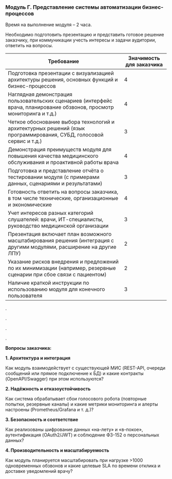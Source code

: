 ### Модуль Г. Представление системы автоматизации бизнес-процессов

Время на выполнение модуля – 2 часа.

Необходимо подготовить презентацию и представить готовое решение заказчику, при коммуникации учесть интересы и задачи аудитории, ответить на вопросы.

| **Требование** | **Значимость для заказчика** |
| --- | --- |
| Подготовка презентации с визуализацией архитектуры решения, основных функций и бизнес-процессов | 4   |
| Наглядная демонстрация пользовательских сценариев (интерфейс врача, планирование обзвонов, просмотр мониторинга и т.д.) | 4   |
| Четкое обоснование выбора технологий и архитектурных решений (язык программирования, СУБД, голосовой сервис и т.д.) | 3   |
| Демонстрация преимуществ модуля для повышения качества медицинского обслуживания и проактивной работы врача | 4   |
| Подготовка и представление отчёта о тестировании модуля (с примерами данных, сценариями и результатами) | 3   |
| Готовность ответить на вопросы заказчика, в том числе технические, организационные и экономические | 4   |
| Учет интересов разных категорий слушателей: врачи, ИТ-специалисты, руководство медицинской организации | 3   |
| Презентация включает план возможного масштабирования решения (интеграция с другими модулями, расширение на другие ЛПУ) | 2   |
| Указание рисков внедрения и предложений по их минимизации (например, резервные сценарии при сбое связи с пациентом) | 2   |
| Наличие краткой инструкции по использованию модуля для конечного пользователя | 3   |

.

.

.

.

**Вопросы заказчика:**

**1\. Архитектура и интеграция**

Как модуль взаимодействует с существующей МИС (REST-API, очереди сообщений или прямое подключение к БД) и какие контракты (OpenAPI/Swagger) при этом используются?

**2\. Надёжность и отказоустойчивость**

Как система обрабатывает сбои голосового робота (повторные попытки, резервные каналы) и какие метрики мониторинга и алерты настроены (Prometheus/Grafana и т. д.)?

**3\. Безопасность и соответствие**

Как реализованы шифрование данных «на-лету» и «в-покое», аутентификация (OAuth2/JWT) и соблюдение ФЗ-152 о персональных данных?

**4\. Производительность и масштабируемость**

Как модуль планируется масштабировать при нагрузке >1000 одновременных обзвонов и какие целевые SLA по времени отклика и доставке уведомлений врачу?